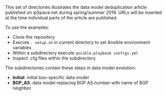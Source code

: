 This set of directories illustrates the data model deduplication
article published on ipSpace.net during spring/summer 2019.
URLs will be inserted at the time individual parts of the article 
are published.

To use the examples:

* Clone the repository
* Execute `. setup.sh` in current directory to set Ansible environment
  variables
* Within a subdirectory execute `ansible-playbook configs.yml`
* Inspect .cfg files within the subdirectory

The subdirectories contain these steps in data model evolution:

* **Initial**: initial box-specific data model
* **BGP_AS**: data model replacing BGP AS number with name of BGP neighbor
